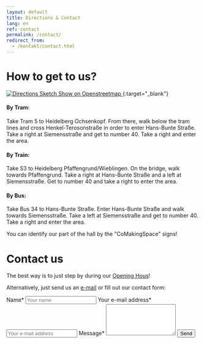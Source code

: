 ```yaml
---
layout: default
title: Directions & Contact
lang: en
ref: contact
permalink: /contact/
redirect_from:
  - /kontakt/contact.html
---
```


# How to get to us?
[![Directions Sketch](https://wiki.comakingspace.de/images/b/be/Businesscard_Map_Arrowless.svg "Directions sketch to the CoMakingSpace Heidelberg")
Show on Openstreetmap
](https://www.openstreetmap.org/?mlat=49.40833&amp;mlon=8.64655#map=19/49.40833/8.64655){:target="_blank"}

#### By Tram: 
Take Tram 5 to Heidelberg Ochsenkopf. From there, walk below the tram lines and cross Henkel-Terosonstraße in order to enter Hans-Bunte Straße. Take a right at Siemensstraße and get to number 40. Take a right and enter the area.
#### By Train: 
Take S3 to Heidelberg Pfaffengrund/Wieblingen. On the bridge, walk towards Pfaffengrund. Take a right at Hans-Bunte Straße and a left at Siemensstraße. Get to number 40 and take a right to enter the area.
#### By Bus: 
Take Bus 34 to Hans-Bunte Straße. Enter Hans-Bunte Straße and walk towards Siemensstraße. Take a left at Siemensstraße and get to number 40. Take a right and enter the area.

You can identify our part of the hall by the "CoMakingSpace" signs!

# Contact us

The best way is to just step by during our [Opening Hous](/calendar)!

Alternatively, just send us an [e-mail](mailto://info@comaking.space) or fill out our contact form:

<form id="contact-form" class="contact-form" action="//contact.comakingspace.de/?success=%2Fsuccessful-delivery&failure=%2Ffailed-to-send%2F" method="post" enctype="application/x-www-form-urlencoded">
    <label for="name">Name*</label>
    <input type="text"  id="name" name="name" placeholder="Your name" required>
    <label for="email">Your e-mail address*</label>
    <input type="email"  id="email" name="email" placeholder="Your e-mail address" required>
    <label for="message">Message*</label>
    <textarea  id="message" name="message" rows="5" required></textarea>
    <label for="filter" style="display: none;">Leave this field empty</label>
    <input type="text"  id="filter" name="filter" placeholder="Leave this empty" style="display: none;">
    <input type="submit" value="Send" />
</form>
